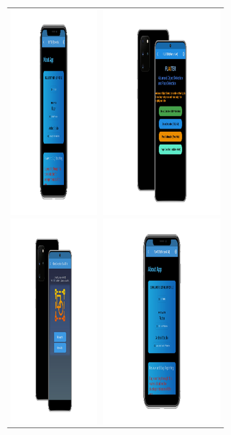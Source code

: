 <table>
  <tr>
    <td><img src="https://github.com/tiquasar/FLAITER/blob/master/App%20Screenshot/app_screenshot%20(4).png" width=570 height=480></td>
    <td><img src="https://github.com/tiquasar/FLAITER/blob/master/App%20Screenshot/app_screenshot%20(3).png" width=770 height=480></td>
  </tr>
  <tr>
    <td><img src="https://github.com/tiquasar/FLAITER/blob/master/App%20Screenshot/app_screenshot%20(2).png" width=470 height=480></td>
    <td><img src="https://github.com/tiquasar/FLAITER/blob/master/App%20Screenshot/app_screenshot%20(4).png" width=770 height=480></td>
  </tr>
 </table>
